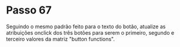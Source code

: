 # Passo 67

Seguindo o mesmo padrão feito para o texto do botão, atualize as atribuições onclick dos três botões para serem o primeiro, segundo e terceiro valores da matriz "button functions".